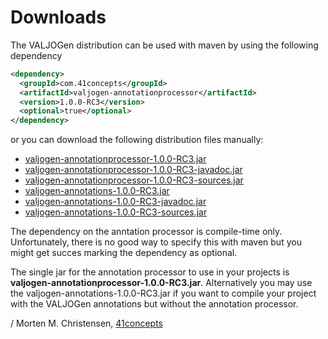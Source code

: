 <a name="jumbotron-start"/>

# Downloads

The VALJOGen distribution can be used with maven by using the following dependency

```Xml
<dependency>
  <groupId>com.41concepts</groupId>
  <artifactId>valjogen-annotationprocessor</artifactId>
  <version>1.0.0-RC3</version>
  <optional>true</optional>
</dependency>
```

or you can download the following distribution files manually:

+ [valjogen-annotationprocessor-1.0.0-RC3.jar](http://search.maven.org/remotecontent?filepath=com/41concepts/valjogen-annotationprocessor/1.0.0-RC3/valjogen-annotationprocessor-1.0.0-RC3.jar)
+ [valjogen-annotationprocessor-1.0.0-RC3-javadoc.jar](http://search.maven.org/remotecontent?filepath=com/41concepts/valjogen-annotationprocessor/1.0.0-RC3/valjogen-annotationprocessor-1.0.0-RC3-javadoc.jar)
+ [valjogen-annotationprocessor-1.0.0-RC3-sources.jar](http://search.maven.org/remotecontent?filepath=com/41concepts/valjogen-annotationprocessor/1.0.0-RC3/valjogen-annotationprocessor-1.0.0-RC3-sources.jar)
+ [valjogen-annotations-1.0.0-RC3.jar](http://search.maven.org/remotecontent?filepath=com/41concepts/valjogen-annotations/1.0.0-RC3/valjogen-annotations-1.0.0-RC3.jar)
+ [valjogen-annotations-1.0.0-RC3-javadoc.jar](http://search.maven.org/remotecontent?filepath=com/41concepts/valjogen-annotations/1.0.0-RC3/valjogen-annotations-1.0.0-RC3-javadoc.jar)
+ [valjogen-annotations-1.0.0-RC3-sources.jar](http://search.maven.org/remotecontent?filepath=com/41concepts/valjogen-annotations/1.0.0-RC3/valjogen-annotations-1.0.0-RC3-javadoc.jar)

<a name="jumbotron-end"/>

The dependency on the anntation processor is compile-time only. Unfortunately, there is no good way to specify this with maven but you might get succes marking the dependency as optional.

The single jar for the annotation processor to use in your projects is **valjogen-annotationprocessor-1.0.0-RC3.jar**. Alternatively you may use the valjogen-annotations-1.0.0-RC3.jar if you want to compile your project with the VALJOGen annotations but without the annotation processor.

/ Morten M. Christensen, [41concepts](http://www.41concepts.com)